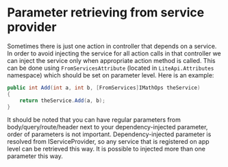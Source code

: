 ﻿---
Author: stanac
CreatedDate: 2017-04-15
Title: From service provider (DI container)
RenderTitle: false
IsHtml: false
Id: parameter-retrieving-from-service-provider
ParentPageId: parameter-retrieving
---

# Parameter retrieving from service provider

Sometimes there is just one action in controller that depends on a service.
In order to avoid injecting the service for all action calls in that 
controller we can inject the service only when appropriate action 
method is called. This can be done using `FromServicesAttribute` 
(located in `LiteApi.Attributes` namespace) which should be set on 
parameter level. Here is an example:

```csharp
public int Add(int a, int b, [FromServices]IMathOps theService)  
{
    return theService.Add(a, b);
}
```

It should be noted that you can have regular parameters from body/query/route/header
next to your dependency-injected parameter, order of parameters is not important. 
Dependency-injected parameter is resolved from IServiceProvider, so any service
that is registered on app level can be retrieved this way. It is possible to
injected more than one parameter this way.